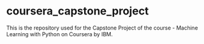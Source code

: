 # coursera_capstone_project
This is the repository used for the Capstone Project of the course - Machine Learning with Python on Coursera by IBM.
